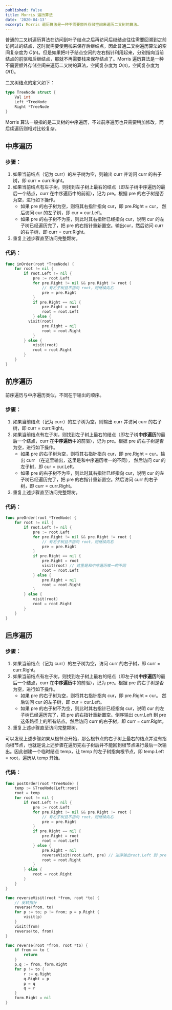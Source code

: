 ```yaml
---
published: false
title: Morris 遍历算法
date: '2020-04-13'
excerpt: Morris 遍历算法是一种不需要额外存储空间来遍历二叉树的算法。
---
```

普通的二叉树遍历算法在访问到叶子结点之后再访问后继结点往往需要回溯到之前访问过的结点，这时就需要使用栈来保存后继结点，因此普通二叉树遍历算法的空间复杂度为 $O(n)$。但是如果把叶子结点空闲的左右指针利用起来，分别指向当前结点的前驱和后继结点，那就不再需要栈来保存结点了。Morris 遍历算法是一种不需要额外存储空间来遍历二叉树的算法，空间复杂度为 $O(n)$，空间复杂度为 $O(1)$。

二叉树结点的定义如下：

```go
type TreeNode struct {
	Val int
	Left *TreeNode
	Right *TreeNode
}
```

Morris 算法一般指的是二叉树的中序遍历，不过前序遍历也只需要稍加修改，而后续遍历则相对比较复杂。

## 中序遍历

### 步骤：

1. 如果当前结点（记为 curr）的左子树为空，则输出 curr 并访问 curr 的右子树，即 curr = curr.Right。
2. 如果当前结点有左子树，则找到左子树上最右的结点（即左子树中序遍历的最后一个结点，curr 在中序遍历中的前驱），记为 pre。根据 pre 的右子树是否为空，进行如下操作。
    - 如果 pre 的右子树为空，则将其右指针指向 cur，即 pre.Right = cur， 然后访问 cur 的左子树，即 cur = cur.Left。
    - 如果 pre 的右子树不为空，则此时其右指针已经指向 cur，说明 cur 的左子树已经遍历完了，把 pre 的右指针重新置空。输出cur，然后访问 curr 的右子树，即 curr = curr.Right。
3. 重复上述步骤直至访问完整颗树。

### 代码：

```go
func inOrder(root *TreeNode) {
	for root != nil {
		if root.Left != nil {
			pre := root.Left
			for pre.Right != nil && pre.Right != root {
				// 有右子树且不指向 root，则继续向右
				pre = pre.Right
			}
			if pre.Right == nil {
				pre.Right = root
				root = root.Left
			} else {
	      visit(root)
				pre.Right = nil
				root = root.Right
			}	
		} else {
			visit(root)
			root = root.Right
		}
	}
}
```

## 前序遍历

前序遍历与中序遍历类似，不同在于输出的顺序。

### 步骤：

1. 如果当前结点（记为 curr）的左子树为空，则输出 curr 并访问 curr 的右子树，即 curr = curr.Right。
2. 如果当前结点有左子树，则找到左子树上最右的结点（即左子树**中序遍历**的最后一个结点，curr 在**中序遍历**中的前驱），记为 pre。根据 pre 的右子树是否为空，进行如下操作。
    - 如果 pre 的右子树为空，则将其右指针指向 cur，即 pre.Right = cur。输出 curr （在这里输出，这里是和中序遍历唯一的不同）， 然后访问 cur 的左子树，即 cur = cur.Left。
    - 如果 pre 的右子树不为空，则此时其右指针已经指向 cur，说明 cur 的左子树已经遍历完了，把 pre 的右指针重新置空。然后访问 curr 的右子树，即 curr = curr.Right。
3. 重复上述步骤直至访问完整颗树。

### 代码：

```go
func preOrder(root *TreeNode) {
	for root != nil {
		if root.Left != nil {
			pre := root.Left
			for pre.Right != nil && pre.Right != root {
				// 有右子树且不指向 root，则继续向右
				pre = pre.Right
			}
			if pre.Right == nil {
				pre.Right = root
				visit(root) // 这里是和中序遍历唯一的不同
				root = root.Left
			} else {
				pre.Right = nil
				root = root.Right
			}	
		} else {
			visit(root)
			root = root.Right
		}
	}
}
```

## 后序遍历

### 步骤：

1. 如果当前结点（记为 curr）的左子树为空，访问 curr 的右子树，即 curr = curr.Right。
2. 如果当前结点有左子树，则找到左子树上最右的结点（即左子树**中序遍历**的最后一个结点，curr 在**中序遍历**中的前驱），记为 pre。根据 pre 的右子树是否为空，进行如下操作。
    - 如果 pre 的右子树为空，则将其右指针指向 cur，即 pre.Right = cur。 然后访问 cur 的左子树，即 cur = cur.Left。
    - 如果 pre 的右子树不为空，则此时其右指针已经指向 cur，说明 cur 的左子树已经遍历完了，把 pre 的右指针重新置空。倒序输出 curr.Left 到 pre 这条路径上的所有结点。然后访问 curr 的右子树，即 curr = curr.Right。
3. 重复上述步骤直至访问完整颗树。

可以发现上述步骤如果从根节点开始，那么根节点的右子树上最右的结点并没有指向根节点，也就是说上述步骤在遍历完右子树后并不能回到根节点进行最后一次输出。因此创建一个临时结点 temp，让 temp 的左子树指向根节点，即 temp.Left = root，遍历从 temp 开始。

### 代码：

```go
func postOrder(root *TreeNode) {
	temp := &TreeNode{Left:root}
	root = temp
	for root != nil {
		if root.Left != nil {
			pre := root.Left
			for pre.Right != nil && pre.Right != root {
				// 有右子树且不指向 root，则继续向右
				pre = pre.Right
			}
			if pre.Right == nil {
				pre.Right = root
				root = root.Left
			} else {
				pre.Right = nil
				reverseVisit(root.Left, pre) // 逆序输出root.Left 到 pre 路径上的所有结点
				root = root.Right
			}
		} else {
			root = root.Right
		}
	}
}

func reverseVisit(root *from, root *to) {
	// 反转指针
	reverse(from, to)
	for p := to; p != from; p = p.Right {
		visit(p)
	}
	visit(from)
	reverse(to, from)
}

func reverse(root *from, root *to) {
	if from == to {
		return
	}
	p,q := from, form.Right
	for p != to {
		r := q.Right
		q.Right = p
		p = q
		q = r
	}
	form.Right = nil
}
```
